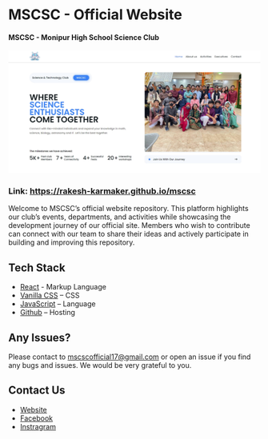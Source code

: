 # MSCSC - Official Website
#### MSCSC - Monipur High School Science Club
![rakesh-karmaker](assets/images/hero-image.jpeg)
### Link: https://rakesh-karmaker.github.io/mscsc
Welcome to MSCSC’s official website repository. This platform highlights our club’s events, departments, and activities while showcasing the development journey of our official site. Members who wish to contribute can connect with our team to share their ideas and actively participate in building and improving this repository.


## Tech Stack

- [React](https://developer.mozilla.org/en-US/docs/Web/HTML) - Markup Language
- [Vanilla CSS](https://developer.mozilla.org/en-US/docs/Web/CSS) – CSS
- [JavaScript](https://developer.mozilla.org/en-US/docs/Web/JavaScript) – Language
- [Github](https://pages.github.com/) – Hosting

## Any Issues?

Please contact to mscscofficial17@gmail.com or open an issue if you find any bugs and issues. We would be very grateful to you.


## Contact Us

- [Website](https://rakesh-karmaker.github.io/mscsc)
- [Facebook](https://www.facebook.com/MSCSC2014)
- [Instragram](https://www.instagram.com/_mscsclub_)
